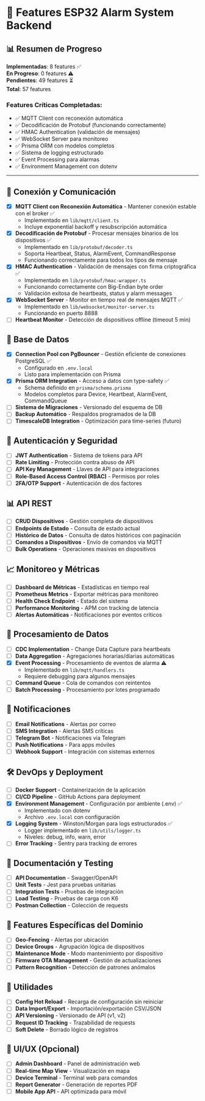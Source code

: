 # 🚀 Features ESP32 Alarm System Backend

## 📊 Resumen de Progreso

**Implementadas**: 8 features ✅  
**En Progreso**: 0 features ⚠️  
**Pendientes**: 49 features ⏳  
**Total**: 57 features

### Features Críticas Completadas:
- ✅ MQTT Client con reconexión automática
- ✅ Decodificación de Protobuf (funcionando correctamente)
- ✅ HMAC Authentication (validación de mensajes)
- ✅ WebSocket Server para monitoreo
- ✅ Prisma ORM con modelos completos
- ✅ Sistema de logging estructurado
- ✅ Event Processing para alarmas
- ✅ Environment Management con dotenv

---

## 📡 Conexión y Comunicación

- [x] **MQTT Client con Reconexión Automática** - Mantener conexión estable con el broker ✅
  - Implementado en `lib/mqtt/client.ts`
  - Incluye exponential backoff y resubscripción automática
- [x] **Decodificación de Protobuf** - Procesar mensajes binarios de los dispositivos ✅
  - Implementado en `lib/protobuf/decoder.ts`
  - Soporta Heartbeat, Status, AlarmEvent, CommandResponse
  - Funcionando correctamente para todos los tipos de mensaje
- [x] **HMAC Authentication** - Validación de mensajes con firma criptográfica ✅
  - Implementado en `lib/protobuf/hmac-wrapper.ts`
  - Funcionando correctamente con Big-Endian byte order
  - Validación exitosa de heartbeats, status y alarm messages
- [x] **WebSocket Server** - Monitor en tiempo real de mensajes MQTT ✅
  - Implementado en `lib/websocket/monitor-server.ts`
  - Funcionando en puerto 8888
- [ ] **Heartbeat Monitor** - Detección de dispositivos offline (timeout 5 min)

## 💾 Base de Datos

- [x] **Connection Pool con PgBouncer** - Gestión eficiente de conexiones PostgreSQL ✅
  - Configurado en `.env.local`
  - Listo para implementación con Prisma
- [x] **Prisma ORM Integration** - Acceso a datos con type-safety ✅
  - Schema definido en `prisma/schema.prisma`
  - Modelos completos para Device, Heartbeat, AlarmEvent, CommandQueue
- [ ] **Sistema de Migraciones** - Versionado del esquema de DB
- [ ] **Backup Automático** - Respaldos programados de la DB
- [ ] **TimescaleDB Integration** - Optimización para time-series (futuro)

## 🔐 Autenticación y Seguridad

- [ ] **JWT Authentication** - Sistema de tokens para API
- [ ] **Rate Limiting** - Protección contra abuso de API
- [ ] **API Key Management** - Llaves de API para integraciones
- [ ] **Role-Based Access Control (RBAC)** - Permisos por roles
- [ ] **2FA/OTP Support** - Autenticación de dos factores

## 📊 API REST

- [ ] **CRUD Dispositivos** - Gestión completa de dispositivos
- [ ] **Endpoints de Estado** - Consulta de estado actual
- [ ] **Histórico de Datos** - Consulta de datos históricos con paginación
- [ ] **Comandos a Dispositivos** - Envío de comandos via MQTT
- [ ] **Bulk Operations** - Operaciones masivas en dispositivos

## 📈 Monitoreo y Métricas

- [ ] **Dashboard de Métricas** - Estadísticas en tiempo real
- [ ] **Prometheus Metrics** - Exportar métricas para monitoreo
- [ ] **Health Check Endpoint** - Estado del sistema
- [ ] **Performance Monitoring** - APM con tracking de latencia
- [ ] **Alertas Automáticas** - Notificaciones por eventos críticos

## 🔄 Procesamiento de Datos

- [ ] **CDC Implementation** - Change Data Capture para heartbeats
- [ ] **Data Aggregation** - Agregaciones horarias/diarias automáticas
- [x] **Event Processing** - Procesamiento de eventos de alarma ⚠️
  - Implementado en `lib/mqtt/handlers.ts`
  - Requiere debugging para algunos mensajes
- [ ] **Command Queue** - Cola de comandos con reintentos
- [ ] **Batch Processing** - Procesamiento por lotes programado

## 📱 Notificaciones

- [ ] **Email Notifications** - Alertas por correo
- [ ] **SMS Integration** - Alertas SMS críticas
- [ ] **Telegram Bot** - Notificaciones via Telegram
- [ ] **Push Notifications** - Para apps móviles
- [ ] **Webhook Support** - Integración con sistemas externos

## 🛠️ DevOps y Deployment

- [ ] **Docker Support** - Containerización de la aplicación
- [ ] **CI/CD Pipeline** - GitHub Actions para deployment
- [x] **Environment Management** - Configuración por ambiente (.env) ✅
  - Implementado con dotenv
  - Archivo `.env.local` con configuración
- [x] **Logging System** - Winston/Morgan para logs estructurados ✅
  - Logger implementado en `lib/utils/logger.ts`
  - Niveles: debug, info, warn, error
- [ ] **Error Tracking** - Sentry para tracking de errores

## 📝 Documentación y Testing

- [ ] **API Documentation** - Swagger/OpenAPI
- [ ] **Unit Tests** - Jest para pruebas unitarias
- [ ] **Integration Tests** - Pruebas de integración
- [ ] **Load Testing** - Pruebas de carga con K6
- [ ] **Postman Collection** - Colección de requests

## 🎯 Features Específicas del Dominio

- [ ] **Geo-Fencing** - Alertas por ubicación
- [ ] **Device Groups** - Agrupación lógica de dispositivos
- [ ] **Maintenance Mode** - Modo mantenimiento por dispositivo
- [ ] **Firmware OTA Management** - Gestión de actualizaciones
- [ ] **Pattern Recognition** - Detección de patrones anómalos

## 🔧 Utilidades

- [ ] **Config Hot Reload** - Recarga de configuración sin reiniciar
- [ ] **Data Import/Export** - Importación/exportación CSV/JSON
- [ ] **API Versioning** - Versionado de API (v1, v2)
- [ ] **Request ID Tracking** - Trazabilidad de requests
- [ ] **Soft Delete** - Borrado lógico de registros

## 🎨 UI/UX (Opcional)

- [ ] **Admin Dashboard** - Panel de administración web
- [ ] **Real-time Map View** - Visualización en mapa
- [ ] **Device Terminal** - Terminal web para comandos
- [ ] **Report Generator** - Generación de reportes PDF
- [ ] **Mobile App API** - API optimizada para móvil
